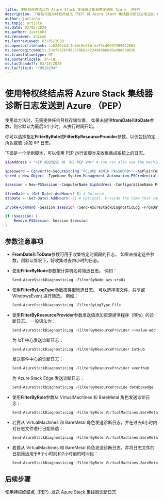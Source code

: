```yaml
---
title: 使用特权终结点将 Azure Stack 集线器诊断日志发送到 Azure （PEP）
description: 了解如何使用特权终结点（PEP）将 Azure Stack 集线器诊断日志发送到 Azure。
author: justinha
ms.topic: article
ms.date: 03/05/2020
ms.author: justinha
ms.reviewer: shisab
ms.lastreviewed: 03/05/2020
ms.openlocfilehash: ca6240cb4f1e54c5e5fbfda79c46697909612063
ms.sourcegitcommit: 53efd12bf453378b6a4224949b60d6e90003063b
ms.translationtype: MT
ms.contentlocale: zh-CN
ms.lasthandoff: 03/18/2020
ms.locfileid: "79520294"
---
```

# <a name="send-azure-stack-hub-diagnostic-logs-to-azure-using-the-privileged-endpoint-pep"></a>使用特权终结点将 Azure Stack 集线器诊断日志发送到 Azure （PEP）

使用此方法时，无需提供任何目标存储位置。 如果未提供**fromDate**和**toDate**参数，则它默认为最后4个小时，从执行时间开始。 

你可以选择指定**FilterByRole**或**FilterByResourceProvider**参数，以仅包括特定角色或值-添加 RP 日志。 

下面是一个示例脚本，可以使用 PEP 运行该脚本来收集集成系统上的日志。 


```powershell
$ipAddress = "<IP ADDRESS OF THE PEP VM>" # You can also use the machine name instead of IP address. 
 
$password = ConvertTo-SecureString "<CLOUD ADMIN PASSWORD>" -AsPlainText -Force 
$cred = New-Object -TypeName System.Management.Automation.PSCredential ("<DOMAIN NAME>\CloudAdmin", $password) 
 
$session = New-PSSession -ComputerName $ipAddress -ConfigurationName PrivilegedEndpoint -Credential $cred 
 
$fromDate = (Get-Date).AddHours(-8) # Optional. 
$toDate = (Get-Date).AddHours(-2) # Optional. Provide the time that includes the period for your issue 
 
Invoke-Command -Session $session {Send-AzureStackDiagnosticLog -FromDate $using:fromDate -ToDate $using:toDate} 
 
if ($session) { 
    Remove-PSSession -Session $session 
} 
```

## <a name="parameter-considerations"></a>参数注意事项 

* **FromDate**和**ToDate**参数可用于收集特定时间段的日志。 如果未指定这些参数，则默认情况下，将收集过去四小时的日志。

* 使用**FilterByNode**参数按计算机名称筛选日志。 例如：

  ```powershell
  Send-AzureStackDiagnosticLog -FilterByNode azs-xrp01
  ```

* 使用**FilterByLogType**参数按类型筛选日志。 可以选择按文件、共享或 WindowsEvent 进行筛选。 例如：

  ```powershell
  Send-AzureStackDiagnosticLog -FilterByLogType File
  ```

* 使用**FilterByResourceProvider**参数发送值添加资源提供程序（RPs）的诊断日志。 一般语法为：
 
  ```powershell
  Send-AzureStackDiagnosticLog -FilterByResourceProvider <<value-add RP name>>
  ```
 
  为 IoT 中心发送诊断日志： 

  ```powershell
  Send-AzureStackDiagnosticLog -FilterByResourceProvider IotHub
  ```
 
  发送事件中心的诊断日志：

  ```powershell
  Send-AzureStackDiagnosticLog -FilterByResourceProvider eventhub
  ```
 
  为 Azure Stack Edge 发送诊断日志：

  ```powershell
  Send-AzureStackDiagnosticLog -FilterByResourceProvide databoxedge
  ```

* 使用**FilterByRole**参数从 VirtualMachines 和 BareMetal 角色发送诊断日志：

  ```powershell
  Send-AzureStackDiagnosticLog -FilterByRole VirtualMachines,BareMetal
  ```

* 若要从 VirtualMachines 和 BareMetal 角色发送诊断日志，并在过去8小时内对日志文件进行日期筛选：

  ```powershell
  Send-AzureStackDiagnosticLog -FilterByRole VirtualMachines,BareMetal -FromDate (Get-Date).AddHours(-8)
  ```

* 若要从 VirtualMachines 和 BareMetal 角色发送诊断日志，并将日志文件的日期筛选用于8个小时前和2小时前的时间段：

  ```powershell
  Send-AzureStackDiagnosticLog -FilterByRole VirtualMachines,BareMetal -FromDate (Get-Date).AddHours(-8) -ToDate (Get-Date).AddHours(-2)
  ```


## <a name="next-steps"></a>后续步骤

[使用特权终结点（PEP）发送 Azure Stack 集线器诊断日志](azure-stack-get-azurestacklog.md)
